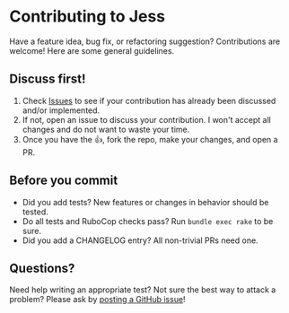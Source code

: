 # Contributing to Jess

Have a feature idea, bug fix, or refactoring suggestion? Contributions are welcome! Here are some general guidelines.

## Discuss first!

1. Check [Issues][] to see if your contribution has already been discussed and/or implemented.
2. If not, open an issue to discuss your contribution. I won't accept all changes and do not want to waste your time.
3. Once you have the :thumbsup:, fork the repo, make your changes, and open a PR.

## Before you commit

* Did you add tests? New features or changes in behavior should be tested.
* Do all tests and RuboCop checks pass? Run `bundle exec rake` to be sure.
* Did you add a CHANGELOG entry? All non-trivial PRs need one.

## Questions?

Need help writing an appropriate test? Not sure the best way to attack a problem? Please ask by [posting a GitHub issue][Issues]!

[Issues]: https://github.com/mattbrictson/jess/issues
